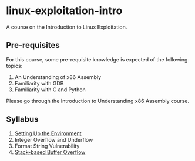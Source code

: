 # linux-exploitation-intro

A course on the Introduction to Linux Exploitation.

## Pre-requisites

For this course, some pre-requisite knowledge is expected of the following topics:

1. An Understanding of x86 Assembly
2. Familiarity with GDB
3. Familiarity with C and Python

Please go through the Introduction to Understanding x86 Assembly course.

## Syllabus

1. [Setting Up the Environment]
2. Integer Overflow and Underflow
3. Format String Vulnerability
4. [Stack-based Buffer Overflow]

[Setting Up the Environment]: ./lessons/1_setting_up_environment/lessonplan.md
[Stack-based Buffer Overflow]: ./lessons/4_buffer_overflow_stack/lessonplan.md